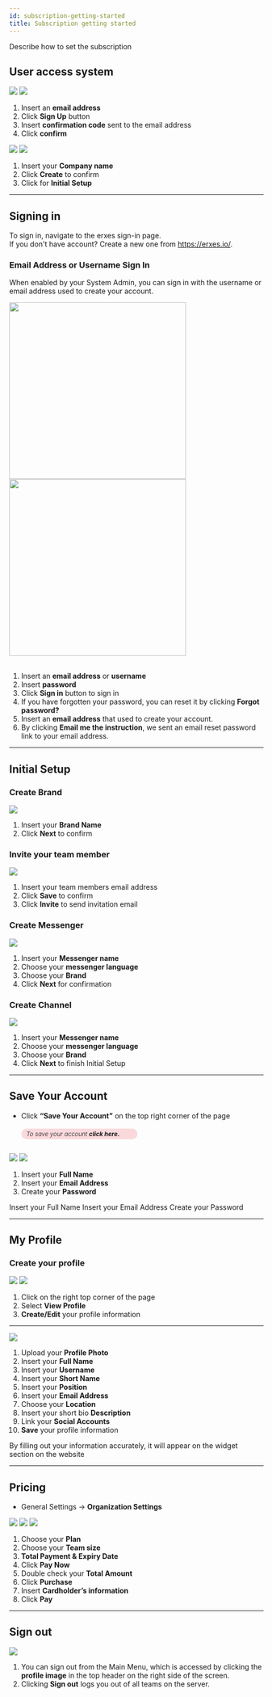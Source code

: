 ```yaml
---
id: subscription-getting-started
title: Subscription getting started
---
```


<!--Content-->

Describe how to set the subscription

## User access system

<div>
<img src="https://s3-us-west-2.amazonaws.com/erxes-docs/getting+started/gs1.jpg" class="hw"/>
<img src="https://s3-us-west-2.amazonaws.com/erxes-docs/getting+started/gs2.jpg" class="hw"/>
</div>

1. Insert an **email address**
2. Click **Sign Up** button
3. Insert **confirmation code** sent to the email address
4. Click **confirm**

<div>
<img src="https://s3-us-west-2.amazonaws.com/erxes-docs/getting+started/gs3.jpg" class="hw"/>
<img src="https://s3-us-west-2.amazonaws.com/erxes-docs/getting+started/gs4.jpg" class="hw"/>
</div>

1. Insert your **Company name**
2. Click **Create** to confirm
3. Click for **Initial Setup**

---
## Signing in

To sign in, navigate to the erxes sign-in page. <br>
If you don't have account? Create a new one from <a href="https://erxes.io/en/create" target="_blank">https://erxes.io/</a>.



### Email Address or Username Sign In

When enabled by your System Admin, you can sign in with the username or email address used to create your account.

<div>
    <img src="https://s3-us-west-2.amazonaws.com/erxes-docs/sign-in-page.png" style="width: 350px" />
    <img src="https://s3-us-west-2.amazonaws.com/erxes-docs/reset-password.png" style="width: 350px" />
</div>
<br>

1. Insert an __email address__ or __username__
2. Insert __password__
3. Click __Sign in__ button to sign in
4. If you have forgotten your password, you can reset it by clicking __Forgot password?__
5. Insert an __email address__ that used to create your account.
6. By clicking __Email me the instruction__, we sent an email reset password link to your email address.
---

## Initial Setup

### Create Brand

<img src="https://s3-us-west-2.amazonaws.com/erxes-docs/getting+started/gs5.jpg"/>

1. Insert your **Brand Name**
2. Click **Next** to confirm

### Invite your team member

<img src="https://s3-us-west-2.amazonaws.com/erxes-docs/getting+started/gs6.jpg"/>

1. Insert your team members email address
2. Click **Save** to confirm
3. Click **Invite** to send invitation email

### Create Messenger

<img src="https://s3-us-west-2.amazonaws.com/erxes-docs/getting+started/gs7.jpg"/>

1. Insert your **Messenger name**
2. Choose your **messenger language**
3. Choose your **Brand**
4. Click **Next** for confirmation

### Create Channel

<img src="https://s3-us-west-2.amazonaws.com/erxes-docs/getting+started/gs8.jpg"/>

1. Insert your **Messenger name**
2. Choose your **messenger language**
3. Choose your **Brand**
4. Click **Next** to finish Initial Setup

---

## Save Your Account

- Click **“Save Your Account”** on the top right corner of the page
  <h6 style="    font-size: 12px;
      padding: 3px 10px;
      background: rgba(234, 71, 93, 0.2);
      border-radius: 12px;
      width: 210px;
      font-weight: 300;">
    To save your account <label style="    font-weight: bold;">click here.</label>
      </h6>

<div>
<img src="https://s3-us-west-2.amazonaws.com/erxes-docs/getting-started-9.png">
<img src="https://s3-us-west-2.amazonaws.com/erxes-docs/getting-started-8.png">
</div>

1. Insert your **Full Name**
2. Insert your **Email Address**
3. Create your **Password**

<aside class="notice">Insert your Full Name
Insert your Email Address
Create your Password</aside>

---

## My Profile

### Create your profile

<div>
<img src="https://s3-us-west-2.amazonaws.com/erxes-docs/getting-started-6.png">
<img src="https://s3-us-west-2.amazonaws.com/erxes-docs/getting-started-5.png">
</div>

1. Click on the right top corner of the page
2. Select **View Profile**
3. **Create/Edit** your profile information

---

<img src="https://s3-us-west-2.amazonaws.com/erxes-docs/getting-started-4.png">

1. Upload your **Profile Photo**
2. Insert your **Full Name**
3. Insert your **Username**
4. Insert your **Short Name**
5. Insert your **Position**
6. Insert your **Email Address**
7. Choose your **Location**
8. Insert your short bio **Description**
9. Link your **Social Accounts**
10. **Save** your profile information

<aside class="notice">By filling out your information accurately, it will appear on the widget section on the website</aside>

---

## Pricing

- General Settings -> **Organization Settings**

<div>
<img src="https://s3-us-west-2.amazonaws.com/erxes-docs/getting-started-3.png">
<img src="https://s3-us-west-2.amazonaws.com/erxes-docs/getting-started-2.png">
<img src="https://s3-us-west-2.amazonaws.com/erxes-docs/getting-started-1.png">
</div>

1. Choose your **Plan**
2. Choose your **Team size**
3. **Total Payment & Expiry Date**
4. Click **Pay Now**
5. Double check your **Total Amount**
6. Click **Purchase**
7. Insert **Cardholder’s information**
8. Click **Pay**

---


## Sign out

<img src="https://s3-us-west-2.amazonaws.com/erxes-docs/log-out.png" />
<br>



1. You can sign out from the Main Menu, which is accessed by clicking the __profile image__ in the top header on the right side of the screen.
2. Clicking __Sign out__ logs you out of all teams on the server.

